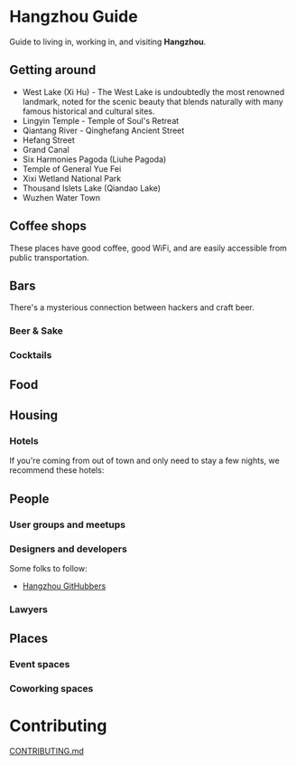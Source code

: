# Hangzhou Guide

Guide to living in, working in, and visiting **Hangzhou**.

## Getting around

* West Lake (Xi Hu) - The West Lake is undoubtedly the most renowned landmark, noted for the scenic beauty that blends naturally with many famous historical and cultural sites.
* Lingyin Temple - Temple of Soul's Retreat
* Qiantang River - Qinghefang Ancient Street
* Hefang Street 
* Grand Canal 
* Six Harmonies Pagoda (Liuhe Pagoda)
* Temple of General Yue Fei 
* Xixi Wetland National Park 
* Thousand Islets Lake (Qiandao Lake)
* Wuzhen Water Town 

## Coffee shops

These places have good coffee, good WiFi, and are easily accessible from public
transportation.

## Bars

There's a mysterious connection between hackers and craft beer.

### Beer & Sake

### Cocktails

## Food

## Housing

### Hotels

If you're coming from out of town and only need to stay a few nights, we
recommend these hotels:

## People

### User groups and meetups

### Designers and developers

Some folks to follow:

- [Hangzhou GitHubbers](https://github.com/search?utf8=%E2%9C%93&q=location%3Ahangzhou&type=Users)

### Lawyers

## Places

### Event spaces

### Coworking spaces

# Contributing

[CONTRIBUTING.md](CONTRIBUTING.md)
